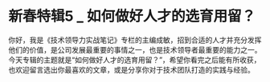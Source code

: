 # 新春特辑5 _ 如何做好人才的选育用留？


你好，我是《技术领导力实战笔记》专栏的主编成敏，招到合适的人才并充分发挥他们的价值，是公司发展最重要的事情之一，也是技术领导者最重要的能力之一。今天专辑的主题就是“如何做好人才的选育用留？”，希望你看完之后能有所收获，也欢迎留言选出你最喜欢的文章，或是分享你对于技术团队打造的实践与经验。

[<img src="https://static001.geekbang.org/resource/image/f8/c2/f830093a4a1629392d9dd87de78cb2c2.jpg" alt="">](http://time.geekbang.org/column/article/7778)<br>
[<img src="https://static001.geekbang.org/resource/image/4a/b7/4acfb92457d5d15bcd2225b8919b26b7.jpg" alt="">](http://time.geekbang.org/column/article/8240)<br>
[<img src="https://static001.geekbang.org/resource/image/a5/45/a5239a4aa9e55dd9b0d95f2e20d20b45.jpg" alt="">](http://time.geekbang.org/column/article/9052)<br>
[<img src="https://static001.geekbang.org/resource/image/16/5b/16c14fb791308561d9c8d607d3a98b5b.jpg" alt="">](http://time.geekbang.org/column/article/9089)<br>
[<img src="https://static001.geekbang.org/resource/image/01/7a/01ccd79a09c8e5db8b52b625f738d67a.jpg" alt="">](http://time.geekbang.org/column/article/9147)<br>
[<img src="https://static001.geekbang.org/resource/image/68/42/6820bc84cbf9faa641e0b84e2377b042.jpg" alt="">](http://time.geekbang.org/column/article/9241)<br>
[<img src="https://static001.geekbang.org/resource/image/f3/d6/f39a8fafa1e425cb698a65befeaf26d6.jpg" alt="">](http://time.geekbang.org/column/article/9854)<br>
[<img src="https://static001.geekbang.org/resource/image/f3/51/f367d379d21b56f21f5904c7b4e9d651.jpg" alt="">](http://time.geekbang.org/column/article/9916)<br>
[<img src="https://static001.geekbang.org/resource/image/86/ce/866872a4d977a54569cedc2ebd68d5ce.jpg" alt="">](http://time.geekbang.org/column/article/13719)<br>
[<img src="https://static001.geekbang.org/resource/image/7d/2d/7d1cbb0d71d34d8dc6c1687a3408fa2d.jpg" alt="">](http://time.geekbang.org/column/article/40072)<br>
[<img src="https://static001.geekbang.org/resource/image/ec/67/ec7e3a94668a1dc73cbe4ac12f20fe67.jpg" alt="">](http://time.geekbang.org/column/article/41439)<br>
[<img src="https://static001.geekbang.org/resource/image/6f/ae/6ff488e87bccd62b7ce99465bdb49bae.jpg" alt="">](http://time.geekbang.org/column/article/69563)<br>
[<img src="https://static001.geekbang.org/resource/image/5d/c2/5db345aa4c8c89bf88e73aaba98001c2.jpg" alt="">](http://time.geekbang.org/column/article/79196)<br>
[<img src="https://static001.geekbang.org/resource/image/f6/8d/f617b6d4d9fd848be1aad661e0f6548d.jpg" alt="">](http://time.geekbang.org/column/article/10967)<br>
[<img src="https://static001.geekbang.org/resource/image/73/55/73c225c2cc035f261841670457601555.jpg" alt="">](http://time.geekbang.org/column/article/40754)
